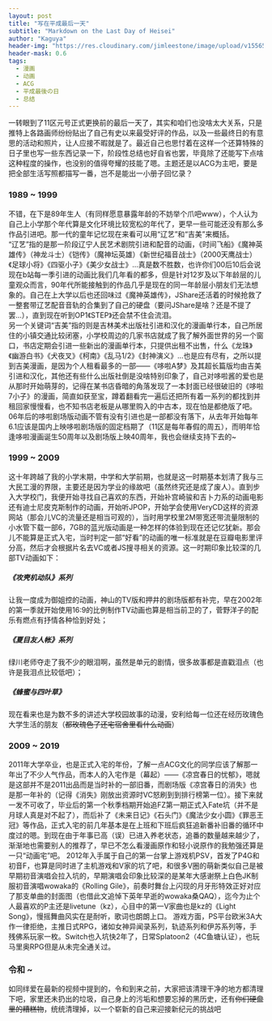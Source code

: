 ```yaml
---
layout: post
title: "写在平成最后一天"
subtitle: "Markdown on the Last Day of Heisei"
author: "Kaguya"
header-img: "https://res.cloudinary.com/jimleestone/image/upload/v1556587605/blog/post/2019-04-30/reiwa.png"
header-mask: 0.6
tags:
  - 漫画
  - 动画
  - ACG
  - 平成最後の日
  - 总结
---
```


一转眼到了11区元号正式更换前的最后一天了，其实和咱们也没啥太大关系，只是推特上各路画师纷纷贴出了自己有史以来最受好评的作品，以及一些最终日的有意思的活动和照片，让人应接不暇就是了。最近自己也思忖着在这样一个还算特殊的日子里也写一些东西记录一下，阶段性总结也好自省也罢，毕竟除了还能写下点啥这种程度的操作，也没别的值得夸耀的技能了嗯。主题还是以ACG为主吧，要是把全部生活写照都描写一番，岂不是能出一小册子回忆录？
### 1989 ~ 1999
不错，在下是89年生人（有同样愿意暴露年龄的不妨举个爪吧www），个人认为自己上小学那个年代算是文化环境比较宽松的年代了，更早一些可能还没有那么多作品引进吧。那一代的童年记忆现在来看可以用“辽艺”和“吉美”来概括。  
“辽艺”指的是那一阶段辽宁人民艺术剧院引进和配音的动画，《时间飞船》《魔神英雄传》（神龙斗士）《铠传》（魔神坛英雄）《新世纪福音战士》（2000天鹰战士）《足球小将》《四驱小子》《美少女战士》...真是数不胜数，也许你们00后10后会说现在b站每一季引进的动画比我们几年看的都多，但是针对12岁及以下年龄层的儿童观众而言，90年代所能接触到的作品几乎是现在的同一年龄层小朋友们无法想象的。自己在上大学以后也还回味过《魔神英雄传》，JShare还活着的时候抢救了一整套带辽艺配音音轨的合集到了自己的硬盘（要问JShare是啥？还是不提了罢...），直到现在听到OP1《STEP》还会禁不住会流泪。  
另一个关键词“吉美”指的则是吉林美术出版社引进和汉化的漫画单行本，自己所居住的小镇交通比较闭塞，小学校周边的几家书店就成了我了解外面世界的另一个窗口，书店定期会引进一些新出的漫画单行本，只提供出租不出售，什么《龙珠》《幽游白书》《犬夜叉》《柯南》《乱马1/2》《封神演义》...也是应有尽有，之所以提到吉美漫画，是因为个人租看最多的一部——《哆啦A梦》及其超长篇版均由吉美引进和汉化，其他还有些什么出版社倒是没啥特别印象了，自己对哆啦酱的爱也是从那时开始萌芽的，记得在某书店昏暗的角落发现了一本封面已经很破旧的《哆啦7小子》的漫画，简直如获至宝，蹲着翻看完一遍后还把所有着一系列的都找到并租回家慢慢看，也不知书店老板是从哪里购入的中古本，现在怕是都绝版了吧。06年后的哆啦剧场版动画不管有没有引进也是一部都没有落下，从去年开始每年6.1应该是国内上映哆啦剧场版的固定档期了（11区是每年春假的周五），而明年恰逢哆啦漫画诞生50周年以及剧场版上映40周年，我也会继续支持下去的~
### 1999 ~ 2009
这十年跨越了我的小学末期，中学和大学前期，也就是这一时期基本划清了我与三大民工漫的界限，主要还是因为学业的缘故吧（虽然终究还是成了废人）。直到步入大学校门，我便开始寻找自己喜欢的东西，开始补宫崎骏和吉卜力系的动画电影还有迪士尼皮克斯制作的动画，开始听JPOP，开始学会使用VeryCD这样的资源网站（那会儿VC的流量还是相当可观的），当时用学校里2M带宽还带流量限制的小水管下载一部6，7GB的蓝光版动画是一种怎样的体验到现在还记忆犹新。那会儿不能算是正式入宅，当时判定一部“好看”的动画的唯一标准就是在豆瓣电影里评分高，然后才会根据片名去VC或者JS搜寻相关的资源。这一时期印象比较深的几部TV动画如下：
##### 《攻壳机动队》系列
让我一度成为御姐控的动画，神山的TV版和押井的剧场版都有补完，早在2002年的第一季就开始使用16:9的比例制作TV动画也算是相当前卫的了，菅野洋子的配乐有燃点有抒情各种恰到好处；
##### 《夏目友人帐》系列
绿川老师夺走了我不少的眼泪啊，虽然是单元的剧情，很多故事都是直戳泪点（也许是我泪点比较低吧）；
##### 《蜂蜜与四叶草》
现在看来也是为数不多的讲述大学校园故事的动漫，安利给每一位还在经历玫瑰色大学生活的朋友（~~都玫瑰色了还宅宿舍里看什么动画~~）
### 2009 ~ 2019
2011年大学卒业，也是正式入宅的年份，了解一点ACG文化的同学应该了解那一年出了不少人气作品，而本人的入宅作是（幕起）——《凉宫春日的忧郁》，嗯就是这部并不是2011出品而是当时补的一部旧番，而剧场版《凉宫春日的消失》也是那一年补的（记得《消失》刚放出资源时VC怒刷到到排行榜第一位）。接下来就一发不可收了，毕业后的第一个秋季档期开始追FZ第一期正式入Fate坑（并不是月球人真是对不起了），而后补了《未来日记》《石头门》《魔法少女小圆》《罪恶王冠》等作品，正式入宅的前几年基本是在上班和下班后疯狂追新番补旧番的循环中度过的嗯。到现在由于年事已高（误）已进入养老状态，追番的数量越来越少了，渐渐地也需要别人的推荐了，早已不怎么看漫画原作和轻小说原作的我勉强还算是一只“动画宅”吧。
2012年入手属于自己的第一台掌上游戏机PSV，首发了P4G和初音F，也算是同时进了主机游戏和V家的坑了吧，和很多V圈的萌新类似自己是被早期初音演唱会拉入坑的，早期演唱会印象比较深的是某年大感谢祭上白色JK制服初音演唱wowaka的《Rolling Gile》，前奏时舞台上闪现的月牙形特效正好对应了那支单曲的封面图（也借此文追悼下英年早逝的wowaka桑QAQ），迄今为止个人最喜欢的P主还是livetune（kz），心目中的第一V家曲也是kz的《Light Song》，慢摇舞曲风实在是耐听，歌词也朗朗上口。
游戏方面，PS平台欧米3A大作一律拒绝，主推日式RPG，诸如女神异闻录系列，轨迹系列和伊苏系列等，手残佛系玩家一枚。Switch也入坑快2年了，日常Splatoon2（4C鱼塘认证），也玩马里奥RPG但是从未完全通关过。
### 令和 ~
如同绊爱在最新的视频中提到的，令和到来之前，大家把该清理干净的地方都清理下吧，家里还未扔出的垃圾，自己身上的污垢和想要忘掉的黑历史，还有~~你们硬盘里的糟糕物~~，统统清理掉，以一个崭新的自己来迎接新纪元的挑战吧
